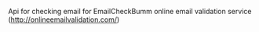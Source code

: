 Api for checking email for EmailCheckBumm online email validation service (http://onlineemailvalidation.com/)